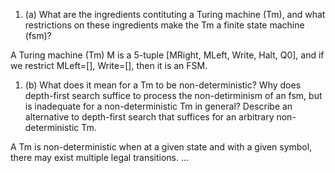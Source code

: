 1. (a) What are the ingredients contituting a Turing machine (Tm),
and what restrictions on these ingredients make the Tm
a finite state machine (fsm)?

A Turing machine (Tm) M is a 5-tuple [MRight, MLeft, Write, Halt, Q0], and if we restrict MLeft=[], Write=[], then it is an FSM.


1. (b) What does it mean for a Tm to be non-deterministic?
Why does depth-first search suffice to process the non-detirminism of
an fsm, but is inadequate for a non-deterministic Tm in general?
Describe an alternative to depth-first search
that suffices for an arbitrary non-deterministic Tm.

A Tm is non-deterministic when at a given state and with
a given symbol, there may exist multiple legal transitions.
...
